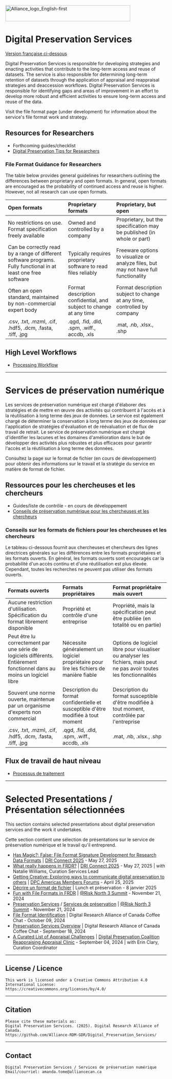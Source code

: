 <img width="390" height="50" alt="Alliance_logo_English-first" src="https://github.com/user-attachments/assets/1a4f5c76-7c49-4efa-9e8e-1316be846b47" />

# Digital Preservation Services 

[Version française ci-dessous](https://github.com/Alliance-RDM-GDR/DigitalPreservationServices/tree/main?tab=readme-ov-file#services-de-pr%C3%A9servation-num%C3%A9rique)

Digital Preservation Services is responsible for developing strategies and enacting activities that contribute to the long-term access and reuse of datasets. The service is also responsible for determining long-term retention of datasets through the application of appraisal and reappraisal strategies and deaccession workflows. Digital Preservation Services is responsible for identifying gaps and areas of improvement in an effort to develop more robust and efficient activities to ensure long-term access and reuse of the data.

Visit the file format page (under development) for information about the service's file format work and strategy.

## Resources for Researchers
- Forthcoming guides/checklist
- [Digital Preservation Tips for Researchers](https://drive.google.com/file/d/1LNLKe86KvYf0-SVzQlJ4rtKlNxuw8_Mm/view)

### File Format Guidance for Researchers
The table below provides general guidelines for researchers outlining the differences between proprietary and open formats. In general, open formats are encouraged as the probability of continued access and reuse is higher. However, not all research can use open formats.

| Open formats | Proprietary formats | Proprietary, but open | 
|:-----------|:----------- |:----------- |
| No restrictions on use. Format specification freely available | Owned and controlled by a company | Proprietary, but the specification may be published (in whole or part) |
| Can be correctly read by a range of different software programs. Fully functional in at least one free software | Typically  requires proprietary software to read files reliably | Freeware options to visualize or analyze files, but may not have full functionality |
| Often an open standard, maintained by non-commercial expert body | Format description confidential, and subject to change at any time | Format description subject to change at any time, controlled by company |
| .csv, .txt, .mzml, .cif, .hdf5, .dcm, .fasta, .tiff, .jpg | .qgd, .fid, .dld, .spm, .wiff., accdb, .xls | .mat, .nb, .xlsx., .shp |

## High Level Workflows
- [Processing Workflow](https://drive.google.com/file/d/1EXlT6zM1UyX9DNeldVzEb4Pczu4_JPRN/view?usp=sharing)

---
# Services de préservation numérique
Les services de préservation numérique est chargé d'élaborer des stratégies et de mettre en œuvre des activités qui contribuent à l'accès et à la réutilisation à long terme des jeux de données. Le service est également chargé de déterminer la conservation à long terme des jeux de données par l'application de stratégies d'évaluation et de réévaluation et de flux de travail de retrait. Le service de préservation numérique est chargé d'identifier les lacunes et les domaines d'amélioration dans le but de développer des activités plus robustes et plus efficaces pour garantir l'accès et la réutilisation à long terme des données.

Consultez la page sur le format de fichier (en cours de développement) pour obtenir des informations sur le travail et la stratégie du service en matière de format de fichier.

## Ressources pour les chercheuses et les chercheurs
- Guides/liste de contrôle - en cours de développement
- [Conseils de préservation numérique pour les chercheuses et les chercheurs](https://drive.google.com/file/d/1sfiJ_-4bEVdVdncfuUzDDQi9vAMFxPGM/view?usp=drive_link)

### Conseils sur les formats de fichiers pour les chercheuses et les chercheurs
Le tableau ci-dessous fournit aux chercheuses et chercheurs des lignes directrices générales sur les différences entre les formats propriétaires et les formats ouverts. En général, les formats ouverts sont encouragés car la probabilité d'un accès continu et d'une réutilisation est plus élevée. Cependant, toutes les recherches ne peuvent pas utiliser des formats ouverts. 

| Formats ouverts | Formats propriétaires | Format propriétaire mais ouvert|
|:-----------|:----------- |:----------- |
| Aucune restriction d'utilisation. Spécification du format librement disponible | Propriété et contrôle d'une entreprise | Propriété, mais la spécification peut être publiée (en totalité ou en partie) |
| Peut être lu correctement par une série de logiciels différents. Entièrement fonctionnel dans au moins un logiciel libre | Nécessite généralement un logiciel propriétaire pour lire les fichiers de manière fiable | Options de logiciel libre pour visualiser ou analyser les fichiers, mais peut ne pas avoir toutes les fonctionnalités |
| Souvent une norme ouverte, maintenue par un organisme d'experts non commercial | Description du format confidentielle et susceptible d'être modifiée à tout moment | Description du format susceptible d'être modifiée à tout moment, contrôlée par l'entreprise |
| .csv, .txt, .mzml, .cif, .hdf5, .dcm, .fasta, .tiff, .jpg | .qgd, .fid, .dld, .spm, .wiff., accdb, .xls | .mat, .nb, .xlsx., .shp |

## Flux de travail de haut niveau
- [Processus de traitement](https://drive.google.com/file/d/1EXlT6zM1UyX9DNeldVzEb4Pczu4_JPRN/view?usp=sharing)
  
---
# Selected Presentations / Présentation sélectionnées
This section contains selected presentations about digital preservation services and the work it undertakes. 

Cette section contient une sélection de présentations sur le service de préservation numérique et le travail qu'il entreprend.

- [Has Magic?: False: File Format Signature Development for Research Data Formats](https://drive.google.com/file/d/1OdeyDnRl5rcDpa15mAym21xqVdP7t5aa/view?usp=sharing) | [DRI Connect 2025](https://driconnect.alliancecan.ca/) - May 27, 2025
- [What really happens in FRDR?](https://drive.google.com/file/d/16nky28LH6yl7IqZWdPTZTBMUXN5Bwe-G/view?usp=sharing) | [DRI Connect 2025](https://driconnect.alliancecan.ca/) - May 27, 2025 | with Natalie Williams, Curation Services Lead
- [Getting Creative: Exploring ways to communicate digital preservation to others](https://drive.google.com/file/d/1s-vB1FUZnn3V48H_xvUF-Ev2w1t84zpc/view?usp=sharing) | [DPC Americas Members Forums](https://www.dpconline.org/events/eventdetail/465/-/dpc-members-forum-and-networking-event-americas) - April 25, 2025
- [Décrire un format de fichier](https://drive.google.com/file/d/14qc3ys93W9aC8s8cfzqD4CakL4ZWPmTK/view?usp=drive_link) | Lunch et préservation - 8 janvier 2025
- [Fun with File Formats in FRDR](https://drive.google.com/file/d/1XlD9s58tmgqJHAhjLz9zd8ae5lQqUTD5/view?usp=sharing) | [@Risk North 3 Summit](https://www.carl-abrc.ca/mini-site-page/risk-north-3-safeguarding-the-canadian-digital-record/) - November 21, 2024
- [Preservation Services](https://drive.google.com/file/d/19kkTOZuOhB9LuCtUnzxlw4KgzJfumLhG/view?usp=drive_link) / [Services de préservation](https://drive.google.com/file/d/1zwmgtzRq_QPi79J-ydjDlYwMhZPXIgwR/view?usp=drive_link) | [@Risk North 3 Summit](https://www.carl-abrc.ca/mini-site-page/risk-north-3-safeguarding-the-canadian-digital-record/) - November 21, 2024
- [File Format Identification](https://drive.google.com/file/d/1erJT344W_39mkRKE6kw_zENqaynI7P26/view?usp=drive_link) | Digital Research Alliance of Canada Coffee Chat - October 09, 2024
- [Preservation Services Overview](https://drive.google.com/file/d/1wkrr1CHbThCkCOY4ODrF2jhXOlWvP3M1/view?usp=drive_link) | Digital Research Alliance of Canada Coffee Chat - September 18, 2024 
- [A Curated List of Appraisal Challenges](https://drive.google.com/file/d/14dmBPRjMKPIKJWieYB4CTXNw0E0kE6P7/view?usp=sharing) | [Digital Preservation Coalition Reappraising Appraisal Clinic](https://www.dpconline.org/events/eventdetail/360/-/-) - September 04, 2024 | with Erin Clary, Curation Coordinator

---
## License / Licence

    This work is licensed under a Creative Commons Attribution 4.0 International License:  
    https://creativecommons.org/licenses/by/4.0/

---
## Citation

    Please cite these materials as:  
    Digital Preservation Services. (2025). Digital Research Alliance of Canada.  
    https://github.com/Alliance-RDM-GDR/Digital_Preservation_Services/ 

---
## Contact

    Digital Preservation Services / Services de préservation numérique 
    Email/courriel: amanda.tome@alliancecan.ca 
